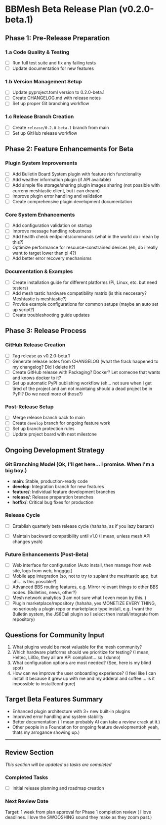 # BBMesh Beta Release Plan (v0.2.0-beta.1)

## Phase 1: Pre-Release Preparation

### 1.a Code Quality & Testing
- [ ] Run full test suite and fix any failing tests
- [ ] Update documentation for new features

### 1.b Version Management Setup
- [ ] Update pyproject.toml version to 0.2.0-beta.1
- [ ] Create CHANGELOG.md with release notes
- [ ] Set up proper Git branching workflow

### 1.c Release Branch Creation
- [ ] Create `release/0.2.0-beta.1` branch from main
- [ ] Set up GitHub release workflow

## Phase 2: Feature Enhancements for Beta

### Plugin System Improvements
- [ ] Add Bulletin Board System plugin with feature rich functionality
- [ ] Add weather information plugin (if API available)
- [ ] Add simple file storage/sharing plugin images sharing (not possible with curreny meshtastic client, but i can dream)
- [ ] Improve plugin error handling and validation
- [ ] Create comprehensive plugin development documentation

### Core System Enhancements
- [ ] Add configuration validation on startup
- [ ] Improve message handling robustness
- [ ] Add health check endpoints/commands (what in the world do i mean by this?)
- [ ] Optimize performance for resource-constrained devices (eh, do i really want to target lower than pi 4?)
- [ ] Add better error recovery mechanisms

### Documentation & Examples
- [ ] Create installation guide for different platforms (Pi, Linux, etc. but need testers)
- [ ] Add mesh tastic hardware compatibility matrix (is this neccesary? Meshtastic is meshtastic?)
- [ ] Provide example configurations for common setups (maybe an auto set up script?)
- [ ] Create troubleshooting guide updates

## Phase 3: Release Process

### GitHub Release Creation
- [ ] Tag release as v0.2.0-beta.1
- [ ] Generate release notes from CHANGELOG (what the frack happened to my changelog? Did I delete it?)
- [ ] Create GitHub release with Packaging? Docker? Let someone that wants and knows docker to it?
- [ ] Set up automatic PyPI publishing workflow (eh... not sure when I get tired of the project and am not maintaing should a dead project be in PyPi? Do we need more of those?)

### Post-Release Setup
- [ ] Merge release branch back to main
- [ ] Create `develop` branch for ongoing feature work
- [ ] Set up branch protection rules
- [ ] Update project board with next milestone

## Ongoing Development Strategy

### Git Branching Model  (Ok, I'll get here... I promise. When I'm a big boy.)
- **main**: Stable, production-ready code
- **develop**: Integration branch for new features
- **feature/**: Individual feature development branches
- **release/**: Release preparation branches
- **hotfix/**: Critical bug fixes for production

### Release Cycle
- [ ] Establish quarterly beta release cycle (hahaha, as if you lazy bastard)
- [ ] Maintain backward compatibility until v1.0 (I mean, unless mesh API changes yeah)


### Future Enhancements (Post-Beta)
- [ ] Web interface for configuration (Auto install, then manage from web site, logs from web, hngggg.)
- [ ] Mobile app integration (so, not to try to suplant the meshtastic app, but uh... is this possible?)
- [ ] Advanced BBS routing features, e.g. Mirror relevant things to other BBS nodes. (Bulletins, news, other?)
- [ ] Mesh network analytics (I am not sure what I even mean by this. )
- [ ] Plugin marketplace/repository (hahaha, yes MONETIZE EVERY THING, no seriously a plugin repo or marketplace type install, e.g. I want the Bulletin system, the JS8Call plugin so I select then install/integrate from repository)

## Questions for Community Input
1. What plugins would be most valuable for the mesh community?
2. Which hardware platforms should we prioritize for testing? (I mean, Heltec, LilGo, they all are API compliant... so I dunno)
3. What configuration options are most needed? (See, here is my blind spot)
4. How can we improve the user onboarding experience? (I feel like I can install it because it grew up with me and my adderal and coffee.... is it impossible to install/configure)

## Target Beta Features Summary
- Enhanced plugin architecture with 3+ new built-in plugins
- Improved error handling and system stability
- Better documentation ( I mean probably AI can take a review crack at it.)
- Other people in a Foundation for ongoing feature development(oh yeah, thats my arrogance showing up.)

---

## Review Section
*This section will be updated as tasks are completed*

### Completed Tasks
- [ ] Initial release planning and roadmap creation


### Next Review Date
Target: 1 week from plan approval for Phase 1 completion review ( I love deadlines. I love the SWOOSHING sound they make as they zoom past.)
